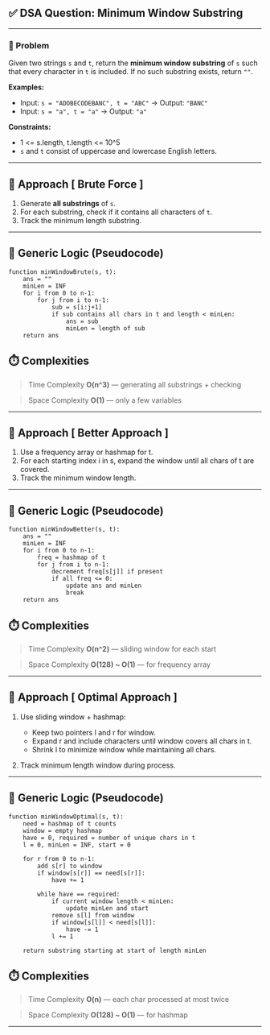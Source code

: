 ## ✅ DSA Question: Minimum Window Substring

---

### 🧠 Problem  
Given two strings `s` and `t`, return the **minimum window substring** of `s` such that every character in `t` is included.  If no such substring exists, return `""`.

**Examples:**  
- Input: `s = "ADOBECODEBANC", t = "ABC"` → Output: `"BANC"`  
- Input: `s = "a", t = "a"` → Output: `"a"`  

**Constraints:**  
- 1 <= s.length, t.length <= 10^5  
- `s` and `t` consist of uppercase and lowercase English letters.

---

## 🧭 Approach [ Brute Force ]

1. Generate **all substrings** of `s`.
2. For each substring, check if it contains all characters of `t`.
3. Track the minimum length substring.

---

## 🔁 Generic Logic (Pseudocode)
```plaintext
function minWindowBrute(s, t):
    ans = ""
    minLen = INF
    for i from 0 to n-1:
        for j from i to n-1:
            sub = s[i:j+1]
            if sub contains all chars in t and length < minLen:
                ans = sub
                minLen = length of sub
    return ans
```

## ⏱️ Complexities
 > Time Complexity
**O(n^3)** — generating all substrings + checking

> Space Complexity
**O(1)** — only a few variables
---

## 🧭 Approach [ Better Approach ]

1. Use a frequency array or hashmap for t.
2. For each starting index i in s, expand the window until all chars of t are covered.
3. Track the minimum window length.
---

## 🔁 Generic Logic (Pseudocode)
```plaintext
function minWindowBetter(s, t):
    ans = ""
    minLen = INF
    for i from 0 to n-1:
        freq = hashmap of t
        for j from i to n-1:
            decrement freq[s[j]] if present
            if all freq <= 0:
                update ans and minLen
                break
    return ans
```

## ⏱️ Complexities
 > Time Complexity
**O(n^2)** — sliding window for each start

> Space Complexity
**O(128) ~ O(1)** — for frequency array

---

## 🧭 Approach [ Optimal Approach ]

1. Use sliding window + hashmap:
   - Keep two pointers l and r for window.
   - Expand r and include characters until window covers all chars in t.
   - Shrink l to minimize window while maintaining all chars.

2. Track minimum length window during process.

---

## 🔁 Generic Logic (Pseudocode)
```plaintext
function minWindowOptimal(s, t):
    need = hashmap of t counts
    window = empty hashmap
    have = 0, required = number of unique chars in t
    l = 0, minLen = INF, start = 0

    for r from 0 to n-1:
        add s[r] to window
        if window[s[r]] == need[s[r]]:
            have += 1

        while have == required:
            if current window length < minLen:
                update minLen and start
            remove s[l] from window
            if window[s[l]] < need[s[l]]:
                have -= 1
            l += 1

    return substring starting at start of length minLen
```

## ⏱️ Complexities
 > Time Complexity
**O(n)** — each char processed at most twice

> Space Complexity
**O(128) ~ O(1)** — for hashmap

---
